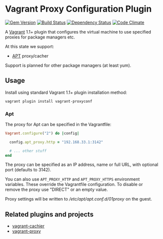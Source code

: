 # Vagrant Proxy Configuration Plugin

[![Gem Version](https://badge.fury.io/rb/vagrant-proxyconf.png)][gem]
[![Build Status](https://travis-ci.org/tmatilai/vagrant-proxyconf.png?branch=master)][travis]
[![Dependency Status](https://gemnasium.com/tmatilai/vagrant-proxyconf.png)][gemnasium]
[![Code Climate](https://codeclimate.com/github/tmatilai/vagrant-proxyconf.png)][codeclimate]

[gem]: https://rubygems.org/gems/vagrant-proxyconf
[travis]: https://travis-ci.org/tmatilai/vagrant-proxyconf
[gemnasium]: https://gemnasium.com/tmatilai/vagrant-proxyconf
[codeclimate]: https://codeclimate.com/github/tmatilai/vagrant-proxyconf

A [Vagrant](http://www.vagrantup.com/) 1.1+ plugin that configures the virtual machine to use specified proxies for package managers etc.

At this state we support:

- [APT](http://en.wikipedia.org/wiki/Advanced_Packaging_Tool) proxy/cacher

Support is planned for other package managers (at least yum).

## Usage

Install using standard Vagrant 1.1+ plugin installation method:
```sh
vagrant plugin install vagrant-proxyconf
```

### Apt

The proxy for Apt can be specified in the Vagrantfile:
```ruby
Vagrant.configure("2") do |config|

  config.apt_proxy.http = "192.168.33.1:3142"

  # ... other stuff
end
```

The proxy can be specified as an IP address, name or full URL, with optional port (defaults to 3142).

You can also use `APT_PROXY_HTTP` and `APT_PROXY_HTTPS` environment variables. These override the Vagrantfile configuration. To disable or remove the proxy use "DIRECT" or an empty value.

Proxy settings will be written to _/etc/apt/apt.conf.d/01proxy_ on the guest.

## Related plugins and projects

- [vagrant-cachier](https://github.com/fgrehm/vagrant-cachier)
- [vagrant-proxy](https://github.com/clintoncwolfe/vagrant-proxy)
